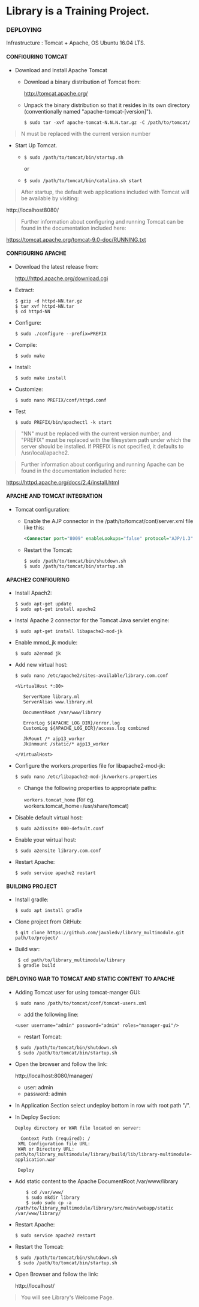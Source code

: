 # Library is a Training Project.

### DEPLOYING


Infrastructure : Tomcat + Apache, OS Ubuntu 16.04 LTS.

#### CONFIGURING TOMCAT 
	
+ Download and Install Apache Tomcat	

	+ Download a binary distribution of Tomcat from:
	
	    http://tomcat.apache.org/

	+ Unpack the binary distribution so that it resides in its own
      directory (conventionally named "apache-tomcat-[version]").

      `$ sudo tar -xvf apache-tomcat-N.N.N.tar.gz -C /path/to/tomcat/`

>N must be replaced with the current version number

* Start Up Tomcat.

	 * `$ sudo /path/to/tomcat/bin/startup.sh` 
     
       or
     * `$ sudo /path/to/tomcat/bin/catalina.sh start`

>After startup, the default web applications included with Tomcat will be
>available by visiting:

http://localhost8080/

>Further information about configuring and running Tomcat can be found in
>the documentation included here:

https://tomcat.apache.org/tomcat-9.0-doc/RUNNING.txt	
	
#### CONFIGURING APACHE 

* Download the latest release from: 

	http://httpd.apache.org/download.cgi

* Extract: 

	``` 
	$ gzip -d httpd-NN.tar.gz
	$ tar xvf httpd-NN.tar
	$ cd httpd-NN
	```

* Configure: 
	
	`$ sudo ./configure --prefix=PREFIX`
   
* Compile:
	
	`$ sudo make`

* Install:

	`$ sudo make install`

* Customize:	

	`$ sudo nano PREFIX/conf/httpd.conf`

* Test	

	`$ sudo PREFIX/bin/apachectl -k start`

>"NN" must be replaced with the current version number, and "PREFIX" must be replaced with the filesystem path under which the server should be installed. If PREFIX is not specified, it defaults to /usr/local/apache2.

>Further information about configuring and running Apache can be found in
>the documentation included here:

https://httpd.apache.org/docs/2.4/install.html
	
#### APACHE AND TOMCAT INTEGRATION


* Tomcat configuration:

    * Enable the AJP connector in the /path/to/tomcat/conf/server.xml file like this:
        
        ```xml
        <Connector port="8009" enableLookups="false" protocol="AJP/1.3" redirectPort="8443"/>
        ```
    * Restart the Tomcat:
        
        ```
        $ sudo /path/to/tomcat/bin/shutdown.sh
        $ sudo /path/to/tomcat/bin/startup.sh
        ```
		
#### APACHE2 CONFIGURING


* Install Apach2:
	
	```
	$ sudo apt-get update
	$ sudo apt-get install apache2
    ```
* Instal Apache 2 connector for the Tomcat Java servlet engine:

	`$ sudo apt-get install libapache2-mod-jk`

* Enable mmod_jk module:

	`$ sudo a2enmod jk`

* Add new virtual host:

	`$ sudo nano /etc/apache2/sites-available/library.com.conf`

   ```
   <VirtualHost *:80>
 
      ServerName library.ml
      ServerAlias www.library.ml
    
      DocumentRoot /var/www/library
    
      ErrorLog ${APACHE_LOG_DIR}/error.log
      CustomLog ${APACHE_LOG_DIR}/access.log combined
    
      JkMount /* ajp13_worker
      JkUnmount /static/* ajp13_worker
		       
   </VirtualHost>
   ```

* Configure the workers.properties file for libapache2-mod-jk: 
	
    `$ sudo nano /etc/libapache2-mod-jk/workers.properties`

  * Change the following properties to appropriate paths:
	
	`workers.tomcat_home` (for eg. workers.tomcat_home=/usr/share/tomcat)

* Disable default virtual host: 

	`$ sudo a2dissite 000-default.conf`

* Enable your wirtual host: 

	`$ sudo a2ensite library.com.conf`

* Restart Apache: 

	`$ sudo service apache2 restart`

#### BUILDING PROJECT

* Install gradle:

	`$ sudo apt install gradle`


* Clone project from GitHub: 

	`$ git clone https://github.com/javaledv/library_multimodule.git path/to/project/`
		
* Build war: 
    
    ```
	 $ cd path/to/library_multimodule/library
	 $ gradle build
    ```
			
#### DEPLOYING WAR TO TOMCAT AND STATIC CONTENT TO APACHE
                                
* Adding Tomcat user for using tomcat-manger GUI: 
	
	`$ sudo nano /path/to/tomcat/conf/tomcat-users.xml`

   * add the following line: 

    `<user username="admin" password="admin" roles="manager-gui"/>`
   
   * restart Tomcat:
   
    ```
    $ sudo /path/to/tomcat/bin/shutdown.sh
	 $ sudo /path/to/tomcat/bin/startup.sh	
    ```
* Open the browser and follow the link: 
 
     http://localhost:8080/manager/
    
   * user: admin
   * password: admin

* In Application Section select undeploy bottom in row with root path "/".

* In Deploy Section:
    
   ``` 	
   Deploy directory or WAR file located on server:
	
	 Context Path (required): /
	XML Configuration file URL:
	WAR or Directory URL: path/to/library_multimodule/library/build/lib/library-multimodule-application.war

	Deploy
   ```
* Add static content to the Apache DocumentRoot /var/www/library
    
    ```
	    $ cd /var/www/
	    $ sudo mkdir library
	    $ sudo sudo cp -a /path/to/library_multimodule/library/src/main/webapp/static /var/www/library/
    ```
* Restart Apache: 

	`$ sudo service apache2 restart`

* Restart the Tomcat:
    
    ```
    $ sudo /path/to/tomcat/bin/shutdown.sh
	 $ sudo /path/to/tomcat/bin/startup.sh
    ```
* Open Browser and follow the link:

	http://localhost/

>You will see Library's Welcome Page.

